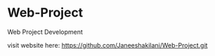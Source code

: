 # Web-Project
Web Project Development

visit website here: https://github.com/Janeeshakilani/Web-Project.git
